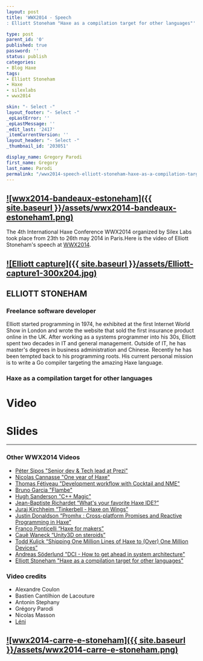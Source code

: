```yaml
---
layout: post
title: 'WWX2014 - Speech
: Elliott Stoneham "Haxe as a compilation target for other languages"'

type: post
parent_id: '0'
published: true
password: ''
status: publish
categories:
- Blog Haxe
tags:
- Elliott Stoneham
- Haxe
- silexlabs
- wwx2014

skin: "- Select -"
layout_footer: "- Select -"
_epLastError: ''
_epLastMessage: ''
_edit_last: '2417'
_itemCurrentVersion: ''
layout_header: "- Select -"
_thumbnail_id: '203051'

display_name: Gregory Parodi
first_name: Gregory
last_name: Parodi
permalink: "/wwx2014-speech-elliott-stoneham-haxe-as-a-compilation-target-for-other-languages/"
---
```


[![wwx2014-bandeaux-estoneham]({{ site.baseurl }}/assets/wwx2014-bandeaux-estoneham1.png)](https://www.silexlabs.org/wp-content/uploads/2014/07/wwx2014-bandeaux-estoneham1.png)
--------------------------------------------------------------------------------------------------------------------------------------------------------------------------------

The 4th International Haxe Conference WWX2014 organized by Silex Labs took place from 23th to 26th may 2014 in Paris.Here is the video of Elliott Stoneham's speech at [WWX2014](http://wwx.silexlabs.org/2014/ "WWX2014 Website").

[![Elliott capture]({{ site.baseurl }}/assets/Elliott-capture1-300x204.jpg)](https://www.silexlabs.org/wp-content/uploads/2014/07/Elliott-capture1.jpg)
-------------------------------------------------------------------------------------------------------------------------------------------------------

ELLIOTT STONEHAM
----------------

### Freelance software developer

Elliott started programming in 1974, he exhibited at the first Internet World Show in London and wrote the website that sold the first insurance product online in the UK. After working as a systems programmer into his 30s, Elliott spent two decades in IT and general management. Outside of IT, he has master's degrees in business administration and Chinese. Recently he has been tempted back to his programming roots. His current personal mission is to write a Go compiler targeting the amazing Haxe language.

### Haxe as a compilation target for other languages



Video
=====

Slides
======


-----------------------------------------------------------------------------------------------------------------------------------------------------------------------------------------------------------------------------------------------------------------------------------------------------

### Other WWX2014 Videos

*   [Péter Sipos "Senior dev & Tech lead at Prezi"](https://www.silexlabs.org/?p=202977)
*   [Nicolas Cannasse "One year of Haxe"](https://www.silexlabs.org/?p=202725)
*   [Thomas Fétiveau "Development workflow with Cocktail and NME"](https://www.silexlabs.org/?p=202751)
*   [Bruno Garcia "Flambe"](https://www.silexlabs.org/?p=202765)
*   [Hugh Sanderson "C++ Magic"](https://www.silexlabs.org/?p=202807)
*   [Jean-Baptiste Richardet “What's your favorite Haxe IDE?”](https://www.silexlabs.org/?p=202957)
*   [Juraj Kirchheim “Tinkerbell - Haxe on Wings”](https://www.silexlabs.org/?p=202939)
*   [Justin Donaldson “Promhx
: Cross-platform Promises and Reactive Programming in Haxe”](https://www.silexlabs.org/?p=202971)
*   [Franco Ponticelli “Haxe for makers”](https://www.silexlabs.org/?p=202990)
*   [Cauê Waneck “Unity3D on steroids”](https://www.silexlabs.org/?p=203012)
*   [Todd Kulick “Shipping One Million Lines of Haxe to (Over) One Million Devices”](https://www.silexlabs.org/?p=203004)
*   [Andreas Söderlund "DCI - How to get ahead in system architecture"](https://www.silexlabs.org/?p=203019)
*   [Elliott Stoneham "Haxe as a compilation target for other languages"](https://www.silexlabs.org/?p=202984)

### Video credits

*   Alexandre Coulon
*   Bastien Cantilhion de Lacouture
*   Antonin Stephany
*   Grégory Parodi
*   Nicolas Masson
*   [Léni](http://www.leni.fr/ "Société Léni")

[![wwx2014-carre-e-stoneham]({{ site.baseurl }}/assets/wwx2014-carre-e-stoneham.png)](https://www.silexlabs.org/wp-content/uploads/2014/07/wwx2014-carre-e-stoneham.png)
------------------------------------------------------------------------------------------------------------------------------------------------------------------------